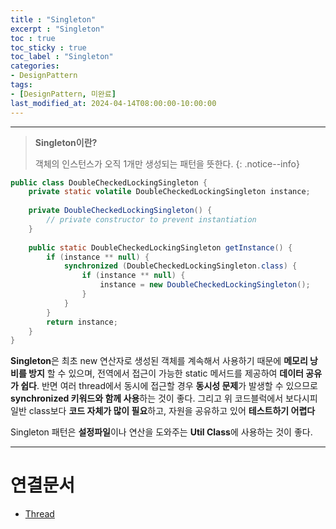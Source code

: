 ```yaml
---
title : "Singleton"
excerpt : "Singleton"
toc : true
toc_sticky : true
toc_label : "Singleton"
categories:
- DesignPattern
tags:
- [DesignPattern, 미완료]
last_modified_at: 2024-04-14T08:00:00-10:00:00
---
```

  
---
  
> **Singleton이란?**  
>
> 객체의 인스턴스가 오직 1개만 생성되는 패턴을 뜻한다. 
{: .notice--info}  
  
```java
public class DoubleCheckedLockingSingleton {  
    private static volatile DoubleCheckedLockingSingleton instance;  
  
    private DoubleCheckedLockingSingleton() {  
        // private constructor to prevent instantiation  
    }  
  
    public static DoubleCheckedLockingSingleton getInstance() {  
        if (instance ** null) {  
            synchronized (DoubleCheckedLockingSingleton.class) {  
                if (instance ** null) {  
                    instance = new DoubleCheckedLockingSingleton();  
                }  
            }  
        }  
        return instance;  
    }  
}
```

 **Singleton**은 최초 new 연산자로 생성된 객체를 계속해서 사용하기 때문에 **메모리 낭비를 방지** 할 수 있으며, 전역에서 접근이 가능한 static 메서드를 제공하여 **데이터 공유가 쉽다**. 
 반면 여러 thread에서 동시에 접근할 경우 **동시성 문제**가 발생할 수 있으므로 **synchronized 키워드와 함께 사용**하는 것이 좋다. 그리고 위 코드블럭에서 보다시피 일반 class보다 **코드 자체가 많이 필요**하고, 자원을 공유하고 있어 **테스트하기 어렵다**

 Singleton 패턴은 **설정파일**이나 연산을 도와주는 **Util Class**에 사용하는 것이 좋다.
  
---
  
# 연결문서
- [Thread](../../servercommon/servercommon-Thread)
